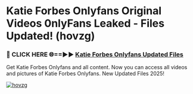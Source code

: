 # Katie Forbes Onlyfans Original Videos 0nlyFans Leaked - Files Updated! (hovzg)

<h3>🔴 CLICK HERE 🌐==►► <a href="https://tinyurl.com/2wckxsce" rel="nofollow">Katie Forbes Onlyfans Updated Files</a></h3>

Get Katie Forbes Onlyfans and all content. Now you can access all videos and pictures of Katie Forbes Onlyfans. New Updated Files 2025!

[![hovzg](https://i.imgur.com/AFduVYN.gif)](https://tinyurl.com/2wckxsce)
